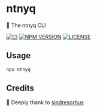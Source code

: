 # ntnyq

:mega: The ntnyq CLI

[![CI](https://github.com/ntnyq/cli/workflows/CI/badge.svg)](https://github.com/ntnyq/cli/actions)
[![NPM VERSION](https://img.shields.io/npm/v/ntnyq.svg)](https://www.npmjs.com/package/ntnyq)
[![LICENSE](https://img.shields.io/github/license/ntnyq/ntnyq.svg)](https://github.com/ntnyq/ntnyq/blob/main/LICENSE)

## Usage

```bash
npx ntnyq
```

## Credits

:bell: Deeply thank to [sindresorhus](https://www.npmjs.com/package/sindresorhus)
